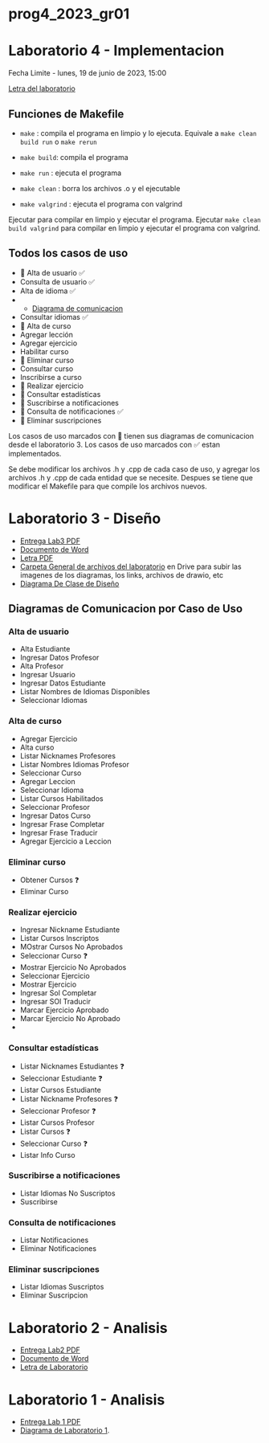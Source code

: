# prog4_2023_gr01

# Laboratorio 4 - Implementacion
Fecha Limite - lunes, 19 de junio de 2023, 15:00

[Letra del laboratorio](https://drive.google.com/file/d/1Y0D_zd7lZzLsieHDqj8DCGuhldjupDoa/view?usp=sharing)

## Funciones de Makefile
- `make` : compila el programa en limpio y lo ejecuta. Equivale a `make clean build run` o `make rerun`

- `make build`: compila el programa
- `make run` : ejecuta el programa
- `make clean` : borra los archivos .o y el ejecutable
- `make valgrind` : ejecuta el programa con valgrind

Ejecutar  para compilar en limpio y ejecutar el programa.
Ejecutar `make clean build valgrind` para compilar en limpio y ejecutar el programa con valgrind.


## Todos los casos de uso
- :memo: Alta de usuario  :white_check_mark:
- Consulta de usuario :white_check_mark:
- Alta de idioma :white_check_mark: 
- - [Diagrama de comunicacion](https://lucid.app/lucidchart/bd189033-7811-47d9-8ed5-b375405f4afd/edit?viewport_loc=89%2C-35%2C1966%2C1054%2C0_0&invitationId=inv_79068b57-019b-4de9-a9d3-1806658e2078)
- Consultar idiomas :white_check_mark:
- :memo: Alta de curso
- Agregar lección
- Agregar ejercicio
- Habilitar curso
- :memo: Eliminar curso
- Consultar curso
- Inscribirse a curso
- :memo: Realizar ejercicio
- :memo: Consultar estadísticas
- :memo: Suscribirse a notificaciones
- :memo: Consulta de notificaciones :white_check_mark:
- :memo: Eliminar suscripciones

Los casos de uso marcados con :memo: tienen sus diagramas de comunicacion desde el laboratorio 3.
Los casos de uso marcados con :white_check_mark: estan implementados.

Se debe modificar los archivos .h y .cpp de cada caso de uso, y agregar los archivos .h y .cpp de cada entidad que se necesite.
Despues se tiene que modificar el Makefile para que compile los archivos nuevos.

# Laboratorio 3 - Diseño
- [Entrega Lab3 PDF](https://drive.google.com/file/d/1eTmGxfd2WR2FJMvlEBxYaVORVtMyeBVh/view?usp=drive_link)
- [Documento de Word](https://finguy-my.sharepoint.com/:w:/g/personal/ivan_arriola_fing_edu_uy/ERzphtEka7JFuR_Gi3pB9pABNgsM6_nyMeSTR1DvscjRQQ?e=WfN7dr)
- [Letra PDF](https://drive.google.com/file/d/17chVHTmNlhoKWHBJRXUi1Gq9RBr7hDw0/view?usp=drive_link)
- [Carpeta General de archivos del laboratorio](https://drive.google.com/drive/folders/17ClHWC9tWL7NhrbmM17Po3jbBHjzcfmm?usp=sharing) en Drive para subir las imagenes de los diagramas, los links, archivos de drawio, etc
- [Diagrama De Clase de Diseño](https://lucid.app/lucidchart/3458c2c8-6672-4edd-9548-c3d645f5ea91/edit?invitationId=inv_7c7f22eb-924c-46ee-8132-b38194db2913)

## Diagramas de Comunicacion por Caso de Uso

### Alta de usuario
- Alta Estudiante
- Ingresar Datos Profesor
- Alta Profesor
- Ingresar Usuario
- Ingresar Datos Estudiante
- Listar Nombres de Idiomas Disponibles
- Seleccionar Idiomas

### Alta de curso
- Agregar Ejercicio
- Alta curso
- Listar Nicknames Profesores
- Listar Nombres Idiomas Profesor
- Seleccionar Curso
- Agregar Leccion
- Seleccionar Idioma
- Listar Cursos Habilitados
- Seleccionar Profesor
- Ingresar Datos Curso
- Ingresar Frase Completar
- Ingresar Frase Traducir
- Agregar Ejercicio a Leccion

### Eliminar curso
- Obtener Cursos :question:
- Eliminar Curso

### Realizar ejercicio
- Ingresar Nickname Estudiante
- Listar Cursos Inscriptos
- MOstrar Cursos No Aprobados
- Seleccionar Curso :question:
- Mostrar Ejercicio No Aprobados
- Seleccionar Ejercicio
- Mostrar Ejercicio
- Ingresar Sol Completar
- Ingresar SOl Traducir
- Marcar Ejercicio Aprobado
- Marcar Ejercicio No Aprobado
- 
### Consultar estadísticas
- Listar Nicknames Estudiantes :question:
- Seleccionar Estudiante :question:
- Listar Cursos Estudiante 
- Listar Nickname Profesores :question:
- Seleccionar Profesor :question:
- Listar Cursos Profesor
- Listar Cursos :question:
- Seleccionar Curso :question:
- Listar Info Curso

### Suscribirse a notificaciones
- Listar Idiomas No Suscriptos
- Suscribirse

### Consulta de notificaciones
- Listar Notificaciones
- Eliminar Notificaciones


### Eliminar suscripciones
- Listar Idiomas Suscriptos
- Eliminar Suscripcion


# Laboratorio 2 - Analisis 
- [Entrega Lab2 PDF](https://drive.google.com/file/d/1CClxYtyDUOQkkNU7UJgjDbDdh5msP9KP/view?usp=drive_link)
- [Documento de Word](https://onedrive.live.com/edit.aspx?resid=4E0A101CDC8F4A2F!189&ithint=file%2cdocx&authkey=!AKC4te03l7HlkPA)
- [Letra de Laboratorio](https://drive.google.com/file/d/1pWrl68r8fAUNFgne8Zzs5a3b1wM2B2w1/view?usp=sharing)

# Laboratorio 1 - Analisis
- [Entrega Lab 1 PDF](https://drive.google.com/file/d/1GlqOHeRIDiy9trB3AGfMMIMgmW7wOcyM/view?usp=drive_link)
- [Diagrama de Laboratorio 1](https://lucid.app/documents/view/f7ecc9ab-83bd-4ba7-abec-bfbdf07caae4).

